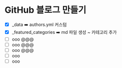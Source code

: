 # GitHub 블로그 만들기
- [x] _data ➡️ authors.yml 커스텀 
- [x] _featured_categories ➡️ md 파일 생성 ~ 카테고리 추가
- [ ] ooo @@@
- [ ] ooo @@@
- [ ] ooo @@@
- [ ] ooo
- [ ] ooo
